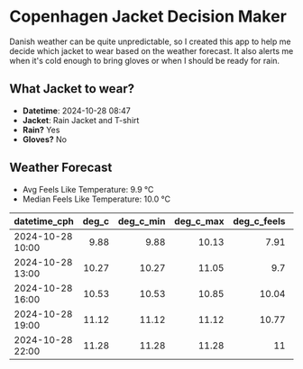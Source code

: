 
# Copenhagen Jacket Decision Maker

Danish weather can be quite unpredictable, so I created this app to help me decide which jacket to wear based on the weather forecast. 
It also alerts me when it's cold enough to bring gloves or when I should be ready for rain.

## What Jacket to wear?

- **Datetime**: 2024-10-28 08:47
- **Jacket**: Rain Jacket and T-shirt
- **Rain?** Yes
- **Gloves?** No

## Weather Forecast
- Avg Feels Like Temperature: 9.9 °C
- Median Feels Like Temperature: 10.0 °C

| datetime_cph     |   deg_c |   deg_c_min |   deg_c_max |   deg_c_feels | weather   | wind   | rain   |
|:-----------------|--------:|------------:|------------:|--------------:|:----------|:-------|:-------|
| 2024-10-28 10:00 |    9.88 |        9.88 |       10.13 |          7.91 | Rain      | Low    | Low    |
| 2024-10-28 13:00 |   10.27 |       10.27 |       11.05 |          9.7  | Rain      | Low    | Low    |
| 2024-10-28 16:00 |   10.53 |       10.53 |       10.85 |         10.04 | Rain      | Low    | Low    |
| 2024-10-28 19:00 |   11.12 |       11.12 |       11.12 |         10.77 | Rain      | Low    | Low    |
| 2024-10-28 22:00 |   11.28 |       11.28 |       11.28 |         11    | Clouds    | Low    | None   |
        